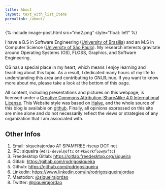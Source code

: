 ```yaml
---
title: About
layout: text_with_list_items
permalink: /about/
---
```


{% include image-post.html
  src="me2.png"
  style="float: left" %}

I have a B.S in Software Engineering
([University of Brasilia](https://international.unb.br/)) and an M.S in
Computer Science ([University of São Paulo](https://www5.usp.br/)). My research
interests gravitate around Operating Systems (OS), FLOSS, Graphics, and
Software Engineering.

OS has a special place in my heart, which means I enjoy learning and teaching
about this topic. As a result, I dedicated many hours of my life to
understanding this area and contributing to GNU/Linux. If you want to know more
about me, please take a look at the bottom of this page.

All content, including presentations and pictures on this webpage, is licensed
under a [Creative Commons Attribution-ShareAlike 4.0 International
License](https://creativecommons.org/licenses/by-sa/4.0/). This Website style
was based on [Halve](https://github.com/TaylanTatli/Halve), and the whole
source of this blog is available on
[github](https://github.com/webfolder/siqueira.tech). Finally, all opinions
expressed on this site are mine alone and do not necessarily reflect the views
or strategies of any organization that I am associated with.

## Other Infos

1. Email: siqueirajordao AT SPAMFREE riseup DOT net
2. IRC: siqueira (`#dri-devel@oftc` or `#kworkflow@oftc`)
3. Freedesktop Gitlab: <https://gitlab.freedesktop.org/siqueira>
4. Gitlab: <https://gitlab.com/rodrigosiqueira>
5. Github: <https://github.com/rodrigosiqueira>
6. Linkedin: <https://www.linkedin.com/in/rodrigosiqueirajordao>
7. Mastodon: [@siqueirajordao](https://mastodon.social/web/@siqueirajordao)
8. Twitter: [@siqueirajordao](https://twitter.com/siqueirajordao)
